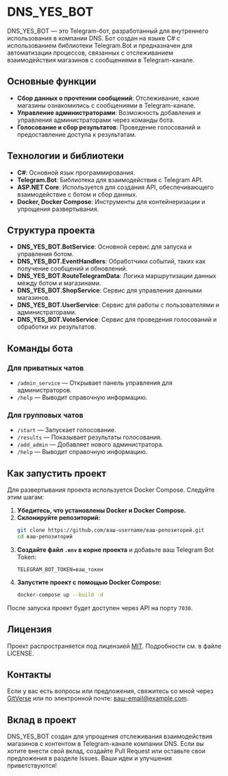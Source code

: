 # DNS_YES_BOT

DNS_YES_BOT — это Telegram-бот, разработанный для внутреннего использования в компании DNS. Бот создан на языке C# с использованием библиотеки Telegram.Bot и предназначен для автоматизации процессов, связанных с отслеживанием взаимодействия магазинов с сообщениями в Telegram-канале.

## Основные функции

- **Сбор данных о прочтении сообщений**: Отслеживание, какие магазины ознакомились с сообщениями в Telegram-канале.
- **Управление администраторами**: Возможность добавления и управления администраторами через команды бота.
- **Голосование и сбор результатов**: Проведение голосований и предоставление доступа к результатам.

## Технологии и библиотеки

- **C#**: Основной язык программирования.
- **Telegram.Bot**: Библиотека для взаимодействия с Telegram API.
- **ASP.NET Core**: Используется для создания API, обеспечивающего взаимодействие с ботом и сбор данных.
- **Docker, Docker Compose**: Инструменты для контейнеризации и упрощения развертывания.

## Структура проекта

- **DNS_YES_BOT.BotService**: Основной сервис для запуска и управления ботом.
- **DNS_YES_BOT.EventHandlers**: Обработчики событий, таких как получение сообщений и обновлений.
- **DNS_YES_BOT.RouteTelegramData**: Логика маршрутизации данных между ботом и магазинами.
- **DNS_YES_BOT.ShopService**: Сервис для управления данными магазинов.
- **DNS_YES_BOT.UserService**: Сервис для работы с пользователями и администраторами.
- **DNS_YES_BOT.VoteService**: Сервис для проведения голосований и обработки их результатов.

## Команды бота

### Для приватных чатов
- `/admin_service` — Открывает панель управления для администраторов.
- `/help` — Выводит справочную информацию.

### Для групповых чатов
- `/start` — Запускает голосование.
- `/results` — Показывает результаты голосования.
- `/add_admin` — Добавляет нового администратора.
- `/help` — Выводит справочную информацию.

## Как запустить проект

Для развертывания проекта используется Docker Compose. Следуйте этим шагам:

1. **Убедитесь, что установлены Docker и Docker Compose.**
2. **Склонируйте репозиторий:**
   ```bash
   git clone https://github.com/ваш-username/ваш-репозиторий.git
   cd ваш-репозиторий
   ```
3. **Создайте файл `.env` в корне проекта** и добавьте ваш Telegram Bot Token:
   ```
   TELEGRAM_BOT_TOKEN=ваш_токен
   ```
4. **Запустите проект с помощью Docker Compose:**
   ```bash
   docker-compose up --build -d
   ```

После запуска проект будет доступен через API на порту `7030`.

## Лицензия

Проект распространяется под лицензией [MIT](LICENSE). Подробности см. в файле LICENSE.

## Контакты

Если у вас есть вопросы или предложения, свяжитесь со мной через [GitVerse](https://gitverse.ru/ваш-username) или по электронной почте: [ваш-email@example.com](mailto:ваш-email@example.com).

## Вклад в проект

DNS_YES_BOT создан для упрощения отслеживания взаимодействия магазинов с контентом в Telegram-канале компании DNS. Если вы хотите внести свой вклад, создайте Pull Request или оставьте свои предложения в разделе Issues. Ваши идеи и улучшения приветствуются!
